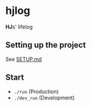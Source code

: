 # hjlog
**HJ**s' lifelog

## Setting up the project
See [SETUP.md](SETUP.md)

## Start
- `./run` (Production)
- `./dev_run` (Development)

